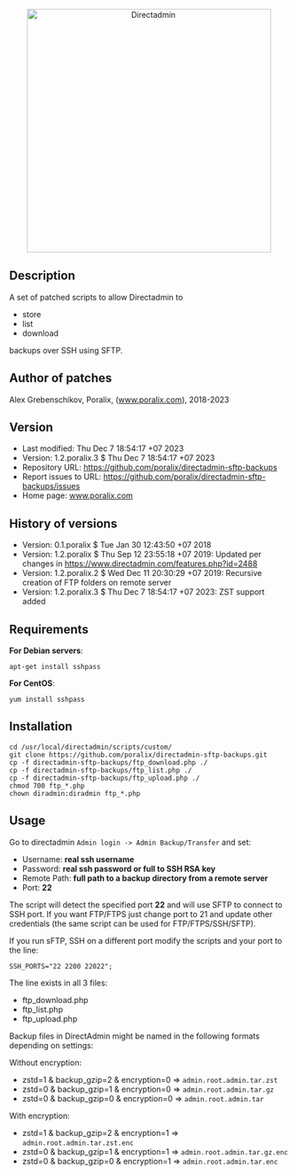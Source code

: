 <p align="center"><a href="https://directadmin.com"><img src="https://directadmin.com/img/logo/logo_directadmin.svg" alt="Directadmin" width="440px"/></a></p>

## Description

A set of patched scripts to allow Directadmin to 

- store
- list
- download

backups over SSH using SFTP.

## Author of patches

Alex Grebenschikov, Poralix, (www.poralix.com), 2018-2023

## Version

- Last modified: Thu Dec  7 18:54:17 +07 2023
- Version: 1.2.poralix.3 $ Thu Dec  7 18:54:17 +07 2023
- Repository URL: https://github.com/poralix/directadmin-sftp-backups
- Report issues to URL: https://github.com/poralix/directadmin-sftp-backups/issues
- Home page: www.poralix.com

## History of versions

- Version: 0.1.poralix $ Tue Jan 30 12:43:50 +07 2018
- Version: 1.2.poralix $ Thu Sep 12 23:55:18 +07 2019: Updated per changes in https://www.directadmin.com/features.php?id=2488
- Version: 1.2.poralix.2 $ Wed Dec 11 20:30:29 +07 2019: Recursive creation of FTP folders on remote server
- Version: 1.2.poralix.3 $ Thu Dec  7 18:54:17 +07 2023: ZST support added

## Requirements

**For Debian servers**:

```
apt-get install sshpass
```

**For CentOS**:

```
yum install sshpass
```

## Installation

```
cd /usr/local/directadmin/scripts/custom/
git clone https://github.com/poralix/directadmin-sftp-backups.git
cp -f directadmin-sftp-backups/ftp_download.php ./
cp -f directadmin-sftp-backups/ftp_list.php ./
cp -f directadmin-sftp-backups/ftp_upload.php ./
chmod 700 ftp_*.php
chown diradmin:diradmin ftp_*.php
```

## Usage

Go to directadmin `Admin login -> Admin Backup/Transfer` and set:

- Username: **real ssh username**
- Password: **real ssh password or full to SSH RSA key**
- Remote Path: **full path to a backup directory from a remote server**
- Port: **22**

The script will detect the specified port **22** and will use SFTP to connect to SSH port. 
If you want FTP/FTPS just change port to 21 and update other credentials (the same script 
can be used for FTP/FTPS/SSH/SFTP).

If you run sFTP, SSH on a different port modify the scripts and your port to the line:

```
SSH_PORTS="22 2200 22022";
```

The line exists in all 3 files:

- ftp_download.php
- ftp_list.php
- ftp_upload.php

Backup files in DirectAdmin might be named in the following formats depending on settings:

Without encryption:

- zstd=1 & backup_gzip=2 & encryption=0 => `admin.root.admin.tar.zst`
- zstd=0 & backup_gzip=1 & encryption=0 => `admin.root.admin.tar.gz`
- zstd=0 & backup_gzip=0 & encryption=0 => `admin.root.admin.tar`

With encryption:

- zstd=1 & backup_gzip=2 & encryption=1 => `admin.root.admin.tar.zst.enc`
- zstd=0 & backup_gzip=1 & encryption=1 => `admin.root.admin.tar.gz.enc`
- zstd=0 & backup_gzip=0 & encryption=1 => `admin.root.admin.tar.enc`


